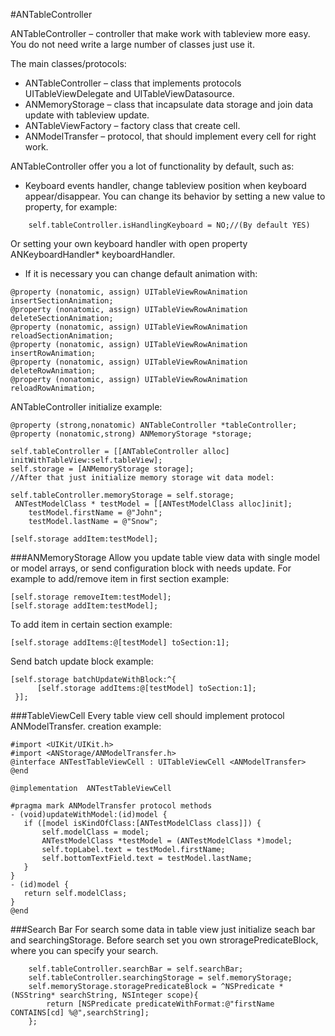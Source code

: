 #ANTableController

ANTableController – controller that make work with tableview more easy. You do not need write a large number of classes just use it. 

The main classes/protocols:

- ANTableController – class that implements protocols UITableViewDelegate and UITableViewDatasource. 
- ANMemoryStorage – class that incapsulate data storage and join data update with tableview update.
-  ANTableViewFactory – factory class that create cell. 
- ANModelTransfer – protocol, that should implement every cell for right work.

ANTableController offer you a lot of functionality by default, such as:

* Keyboard events handler, change tableview position when keyboard appear/disappear.
You can change its behavior by setting a new value to property, for example:
```objc
    self.tableController.isHandlingKeyboard = NO;//(By default YES)
```
Or setting your own keyboard handler with open property ANKeyboardHandler* keyboardHandler.

* If it is necessary  you can change default animation with: 
```objc
@property (nonatomic, assign) UITableViewRowAnimation insertSectionAnimation;
@property (nonatomic, assign) UITableViewRowAnimation deleteSectionAnimation;
@property (nonatomic, assign) UITableViewRowAnimation reloadSectionAnimation;
@property (nonatomic, assign) UITableViewRowAnimation insertRowAnimation;
@property (nonatomic, assign) UITableViewRowAnimation deleteRowAnimation;
@property (nonatomic, assign) UITableViewRowAnimation reloadRowAnimation;
```

ANTableController initialize example:
```objc
@property (strong,nonatomic) ANTableController *tableController;
@property (nonatomic,strong) ANMemoryStorage *storage;

self.tableController = [[ANTableController alloc] initWithTableView:self.tableView];
self.storage = [ANMemoryStorage storage];
//After that just initialize memory storage wit data model:

self.tableController.memoryStorage = self.storage;
 ANTestModelClass * testModel = [[ANTestModelClass alloc]init];
    testModel.firstName = @"John";
    testModel.lastName = @"Snow";

[self.storage addItem:testModel];
```
###ANMemoryStorage
Allow you update table view data with single model or model arrays, or send configuration block with needs update. 
For example to add/remove item in first section example:
```objc
[self.storage removeItem:testModel];
[self.storage addItem:testModel];
```
To add item in certain section example:
```objc
[self.storage addItems:@[testModel] toSection:1];
```
Send batch update block example:
```objc
[self.storage batchUpdateWithBlock:^{
      [self.storage addItems:@[testModel] toSection:1];
 }];
 ```
 
###TableViewCell 
Every table view cell should implement protocol ANModelTransfer.
creation example:
 ```objc
#import <UIKit/UIKit.h>
#import <ANStorage/ANModelTransfer.h>
@interface ANTestTableViewCell : UITableViewCell <ANModelTransfer>
@end

@implementation  ANTestTableViewCell

#pragma mark ANModelTransfer protocol methods
- (void)updateWithModel:(id)model {
    if ([model isKindOfClass:[ANTestModelClass class]]) {
        self.modelClass = model;
        ANTestModelClass *testModel = (ANTestModelClass *)model;
        self.topLabel.text = testModel.firstName;
        self.bottomTextField.text = testModel.lastName;
    }
}
- (id)model {
    return self.modelClass;
}
@end
  ```
  
###Search Bar
For search some data in table view just initialize seach bar and searchingStorage. 
Before search set you own stroragePredicateBlock, where you can specify your search.
```objc
    self.tableController.searchBar = self.searchBar;
    self.tableController.searchingStorage = self.memoryStorage;
    self.memoryStorage.storagePredicateBlock = ^NSPredicate *(NSString* searchString, NSInteger scope){
        return [NSPredicate predicateWithFormat:@"firstName CONTAINS[cd] %@",searchString];
    };
```
